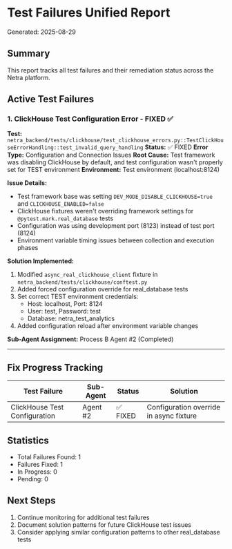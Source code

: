 # Test Failures Unified Report
Generated: 2025-08-29

## Summary
This report tracks all test failures and their remediation status across the Netra platform.

## Active Test Failures

### 1. ClickHouse Test Configuration Error - FIXED ✅
**Test:** `netra_backend/tests/clickhouse/test_clickhouse_errors.py::TestClickHouseErrorHandling::test_invalid_query_handling`
**Status:** ✅ FIXED
**Error Type:** Configuration and Connection Issues
**Root Cause:** Test framework was disabling ClickHouse by default, and test configuration wasn't properly set for TEST environment
**Environment:** Test environment (localhost:8124)

**Issue Details:**
- Test framework base was setting `DEV_MODE_DISABLE_CLICKHOUSE=true` and `CLICKHOUSE_ENABLED=false`
- ClickHouse fixtures weren't overriding framework settings for `@pytest.mark.real_database` tests
- Configuration was using development port (8123) instead of test port (8124)
- Environment variable timing issues between collection and execution phases

**Solution Implemented:**
1. Modified `async_real_clickhouse_client` fixture in `netra_backend/tests/clickhouse/conftest.py`
2. Added forced configuration override for real_database tests
3. Set correct TEST environment credentials:
   - Host: localhost, Port: 8124
   - User: test, Password: test
   - Database: netra_test_analytics
4. Added configuration reload after environment variable changes

**Sub-Agent Assignment:** Process B Agent #2 (Completed)

---

## Fix Progress Tracking

| Test Failure | Sub-Agent | Status | Solution |
|-------------|-----------|---------|----------|
| ClickHouse Test Configuration | Agent #2 | ✅ FIXED | Configuration override in async fixture |

## Statistics
- Total Failures Found: 1
- Failures Fixed: 1
- In Progress: 0
- Pending: 0

## Next Steps
1. Continue monitoring for additional test failures
2. Document solution patterns for future ClickHouse test issues
3. Consider applying similar configuration patterns to other real_database tests